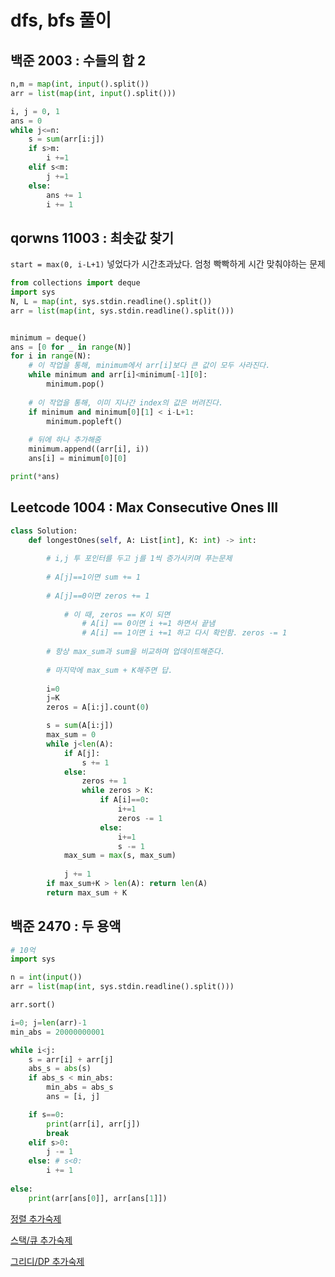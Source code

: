 # dfs, bfs 풀이

## 백준 2003 : 수들의 합 2

```python
n,m = map(int, input().split())
arr = list(map(int, input().split()))

i, j = 0, 1
ans = 0
while j<=n:
    s = sum(arr[i:j])
    if s>m:
        i +=1 
    elif s<m:
        j +=1
    else:
        ans += 1 
        i += 1
```

## qorwns 11003 : 최솟값 찾기

`start = max(0, i-L+1)` 넣었다가 시간초과났다. 엄청 빡빡하게 시간 맞춰야하는 문제 

```python
from collections import deque
import sys
N, L = map(int, sys.stdin.readline().split())
arr = list(map(int, sys.stdin.readline().split()))


minimum = deque()
ans = [0 for _ in range(N)]
for i in range(N):
    # 이 작업을 통해, minimum에서 arr[i]보다 큰 값이 모두 사라진다. 
    while minimum and arr[i]<minimum[-1][0]:
        minimum.pop()
    
    # 이 작업을 통해, 이미 지나간 index의 값은 버려진다.
    if minimum and minimum[0][1] < i-L+1:
        minimum.popleft()
    
    # 뒤에 하나 추가해줌    
    minimum.append((arr[i], i))
    ans[i] = minimum[0][0]

print(*ans)

```

## Leetcode 1004 : Max Consecutive Ones III

```python
class Solution:
    def longestOnes(self, A: List[int], K: int) -> int:
        
        # i,j 투 포인터를 두고 j를 1씩 증가시키며 푸는문제
        
        # A[j]==1이면 sum += 1
        
        # A[j]==0이면 zeros += 1
        
            # 이 때, zeros == K이 되면
                # A[i] == 0이면 i +=1 하면서 끝냄
                # A[i] == 1이면 i +=1 하고 다시 확인함. zeros -= 1
                
        # 항상 max_sum과 sum을 비교하며 업데이트해준다.
        
        # 마지막에 max_sum + K해주면 답.
        
        i=0
        j=K
        zeros = A[i:j].count(0)

        s = sum(A[i:j])
        max_sum = 0
        while j<len(A):
            if A[j]:
                s += 1
            else:
                zeros += 1
                while zeros > K:
                    if A[i]==0:
                        i+=1
                        zeros -= 1
                    else:
                        i+=1
                        s -= 1
            max_sum = max(s, max_sum)
            
            j += 1
        if max_sum+K > len(A): return len(A)
        return max_sum + K
```

## 백준 2470 : 두 용액

```python
# 10억
import sys

n = int(input())
arr = list(map(int, sys.stdin.readline().split()))

arr.sort()

i=0; j=len(arr)-1 
min_abs = 20000000001

while i<j:
    s = arr[i] + arr[j]
    abs_s = abs(s)
    if abs_s < min_abs:
        min_abs = abs_s
        ans = [i, j]

    if s==0:
        print(arr[i], arr[j])
        break
    elif s>0:
        j -= 1 
    else: # s<0:
        i += 1 
    
else:
    print(arr[ans[0]], arr[ans[1]])
```

[정렬 추가숙제](https://github.com/ojin0611/algorithm/blob/master/study/1-%EC%A0%95%EB%A0%AC.md)

[스택/큐 추가숙제](https://github.com/ojin0611/algorithm/blob/master/study/2-%EC%8A%A4%ED%83%9D%2C%ED%81%90.md)

[그리디/DP 추가숙제](https://github.com/ojin0611/algorithm/blob/master/study/3-%EA%B7%B8%EB%A6%AC%EB%94%94%2CDP.md)

